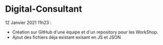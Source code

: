 # Digital-Consultant

12 Janvier 2021 11h23 :
- Création sur GitHub d'une équipe et d'un repository pour les WorkShop. 
- Ajout des fichiers déja existant exisant en JS et JSON
